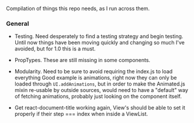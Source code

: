 Compilation of things this repo needs, as I run across them.

### General

- Testing. Need desperately to find a testing strategy and begin testing.
Until now things have been moving quickly and changing so much I've avoided,
but for 1.0 this is a must.

- PropTypes. These are still missing in some components.

- Modularity. Need to be sure to avoid requiring the index.js to load everything
Good example is animations, right now they can only be loaded through
`UI.addAnimations`, but in order to make the Animated.js mixin re-usable by
outside sources, would need to have a "default" way of fetching animations, probably
just looking on the component itself.

- Get react-document-title working again, View's should be able to set it properly
if their step === index when inside a ViewList.